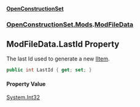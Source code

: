 #### [OpenConstructionSet](index.md 'index')
### [OpenConstructionSet.Mods](index.md#OpenConstructionSet_Mods 'OpenConstructionSet.Mods').[ModFileData](08IeBDwBBBiNIR2IJiBaAQ.md 'OpenConstructionSet.Mods.ModFileData')
## ModFileData.LastId Property
The last Id used to generate a new [IItem](1xw59+1PxAxgqAyD92DMNg.md 'OpenConstructionSet.Data.IItem').  
```csharp
public int LastId { get; set; }
```
#### Property Value
[System.Int32](https://docs.microsoft.com/en-us/dotnet/api/System.Int32 'System.Int32')
